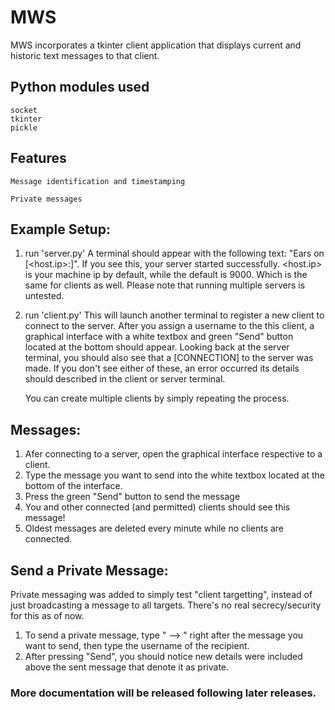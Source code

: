 # MWS
MWS incorporates a tkinter client application that displays current and historic text messages to that client. 

## Python modules used
    socket
    tkinter
    pickle

## Features
    Message identification and timestamping

    Private messages
    
    
## Example Setup:
  1) run 'server.py'
        A terminal should appear with the following text: "Ears on [<host.ip>:<port>]". If you see this, your server started successfully.
        <host.ip> is your machine ip by default, while the default <port> is 9000. Which is the same for clients as well.
        Please note that running multiple servers is untested.
  2) run 'client.py'
        This will launch another terminal to register a new client to connect to the server.
        After you assign a username to the this client, a graphical interface with a white textbox and green "Send" button located at the bottom should appear.
        Looking back at the server terminal, you should also see that a [CONNECTION] to the server was made.
        If you don't see either of these, an error occurred its details should described in the client or server terminal.

        You can create multiple clients by simply repeating the process.
        
## Messages:
  1. Afer connecting to a server, open the graphical interface respective to a client.
  2. Type the message you want to send into the white textbox located at the bottom of the interface.
  3. Press the green "Send" button to send the message
  4. You and other connected (and permitted) clients should see this message!
  5. Oldest messages are deleted every minute while no clients are connected.
  
## Send a Private Message:
  Private messaging was added to simply test "client targetting", instead of just broadcasting a message to all targets. There's no real secrecy/security for this as of now. 
  
  1. To send a private message, type " --> " right after the message you want to send, then type the username of the recipient.
  2. After pressing "Send", you should notice new details were included above the sent message that denote it as private.
  
### More documentation will be released following later releases.
  
        

